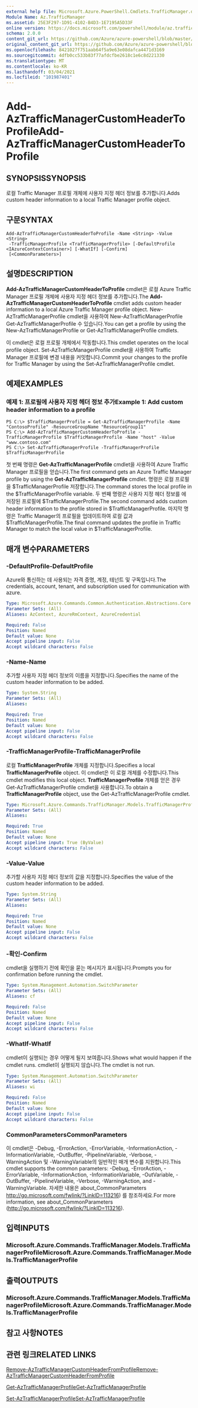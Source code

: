 ```yaml
---
external help file: Microsoft.Azure.PowerShell.Cmdlets.TrafficManager.dll-Help.xml
Module Name: Az.TrafficManager
ms.assetid: 25E3F297-1D91-4102-B4D3-1E7195A5D33F
online version: https://docs.microsoft.com/powershell/module/az.trafficmanager/add-aztrafficmanagercustomheadertoprofile
schema: 2.0.0
content_git_url: https://github.com/Azure/azure-powershell/blob/master/src/TrafficManager/TrafficManager/help/Add-AzTrafficManagerCustomHeaderToProfile.md
original_content_git_url: https://github.com/Azure/azure-powershell/blob/master/src/TrafficManager/TrafficManager/help/Add-AzTrafficManagerCustomHeaderToProfile.md
ms.openlocfilehash: 8421027f751aab64f5a9e63e08dafca4471d3169
ms.sourcegitcommit: 4dfb0cc533b83f77afdcfbe2618c1e6c8d221330
ms.translationtype: MT
ms.contentlocale: ko-KR
ms.lasthandoff: 03/04/2021
ms.locfileid: "101987401"
---
```

# <span data-ttu-id="0cd0d-101">Add-AzTrafficManagerCustomHeaderToProfile</span><span class="sxs-lookup"><span data-stu-id="0cd0d-101">Add-AzTrafficManagerCustomHeaderToProfile</span></span>

## <span data-ttu-id="0cd0d-102">SYNOPSIS</span><span class="sxs-lookup"><span data-stu-id="0cd0d-102">SYNOPSIS</span></span>
<span data-ttu-id="0cd0d-103">로컬 Traffic Manager 프로필 개체에 사용자 지정 헤더 정보를 추가합니다.</span><span class="sxs-lookup"><span data-stu-id="0cd0d-103">Adds custom header information to a local Traffic Manager profile object.</span></span>

## <span data-ttu-id="0cd0d-104">구문</span><span class="sxs-lookup"><span data-stu-id="0cd0d-104">SYNTAX</span></span>

```
Add-AzTrafficManagerCustomHeaderToProfile -Name <String> -Value <String>
 -TrafficManagerProfile <TrafficManagerProfile> [-DefaultProfile <IAzureContextContainer>] [-WhatIf] [-Confirm]
 [<CommonParameters>]
```

## <span data-ttu-id="0cd0d-105">설명</span><span class="sxs-lookup"><span data-stu-id="0cd0d-105">DESCRIPTION</span></span>
<span data-ttu-id="0cd0d-106">**Add-AzTrafficManagerCustomHeaderToProfile** cmdlet은 로컬 Azure Traffic Manager 프로필 개체에 사용자 지정 헤더 정보를 추가합니다.</span><span class="sxs-lookup"><span data-stu-id="0cd0d-106">The **Add-AzTrafficManagerCustomHeaderToProfile** cmdlet adds custom header information to a local Azure Traffic Manager profile object.</span></span>
<span data-ttu-id="0cd0d-107">New-AzTrafficManagerProfile cmdlet을 사용하여 New-AzTrafficManagerProfile Get-AzTrafficManagerProfile 수 있습니다.</span><span class="sxs-lookup"><span data-stu-id="0cd0d-107">You can get a profile by using the New-AzTrafficManagerProfile or Get-AzTrafficManagerProfile cmdlets.</span></span>

<span data-ttu-id="0cd0d-108">이 cmdlet은 로컬 프로필 개체에서 작동합니다.</span><span class="sxs-lookup"><span data-stu-id="0cd0d-108">This cmdlet operates on the local profile object.</span></span>
<span data-ttu-id="0cd0d-109">Set-AzTrafficManagerProfile cmdlet을 사용하여 Traffic Manager 프로필에 변경 내용을 커밋합니다.</span><span class="sxs-lookup"><span data-stu-id="0cd0d-109">Commit your changes to the profile for Traffic Manager by using the Set-AzTrafficManagerProfile cmdlet.</span></span>

## <span data-ttu-id="0cd0d-110">예제</span><span class="sxs-lookup"><span data-stu-id="0cd0d-110">EXAMPLES</span></span>

### <span data-ttu-id="0cd0d-111">예제 1: 프로필에 사용자 지정 헤더 정보 추가</span><span class="sxs-lookup"><span data-stu-id="0cd0d-111">Example 1: Add custom header information to a profile</span></span>
```
PS C:\> $TrafficManagerProfile = Get-AzTrafficManagerProfile -Name "ContosoProfile" -ResourceGroupName "ResourceGroup11"
PS C:\> Add-AzTrafficManagerCustomHeaderToProfile -TrafficManagerProfile $TrafficManagerProfile -Name "host" -Value "www.contoso.com"
PS C:\> Set-AzTrafficManagerProfile -TrafficManagerProfile $TrafficManagerProfile
```

<span data-ttu-id="0cd0d-112">첫 번째 명령은 **Get-AzTrafficManagerProfile** cmdlet을 사용하여 Azure Traffic Manager 프로필을 얻습니다.</span><span class="sxs-lookup"><span data-stu-id="0cd0d-112">The first command gets an Azure Traffic Manager profile by using the **Get-AzTrafficManagerProfile** cmdlet.</span></span>
<span data-ttu-id="0cd0d-113">명령은 로컬 프로필을 $TrafficManagerProfile 저장합니다.</span><span class="sxs-lookup"><span data-stu-id="0cd0d-113">The command stores the local profile in the $TrafficManagerProfile variable.</span></span>
<span data-ttu-id="0cd0d-114">두 번째 명령은 사용자 지정 헤더 정보를 에 저장된 프로필에 $TrafficManagerProfile.</span><span class="sxs-lookup"><span data-stu-id="0cd0d-114">The second command adds custom header information to the profile stored in $TrafficManagerProfile.</span></span>
<span data-ttu-id="0cd0d-115">마지막 명령은 Traffic Manager의 프로필을 업데이트하여 로컬 값과 $TrafficManagerProfile.</span><span class="sxs-lookup"><span data-stu-id="0cd0d-115">The final command updates the profile in Traffic Manager to match the local value in $TrafficManagerProfile.</span></span>

## <span data-ttu-id="0cd0d-116">매개 변수</span><span class="sxs-lookup"><span data-stu-id="0cd0d-116">PARAMETERS</span></span>

### <span data-ttu-id="0cd0d-117">-DefaultProfile</span><span class="sxs-lookup"><span data-stu-id="0cd0d-117">-DefaultProfile</span></span>
<span data-ttu-id="0cd0d-118">Azure와 통신하는 데 사용되는 자격 증명, 계정, 테넌트 및 구독입니다.</span><span class="sxs-lookup"><span data-stu-id="0cd0d-118">The credentials, account, tenant, and subscription used for communication with azure.</span></span>

```yaml
Type: Microsoft.Azure.Commands.Common.Authentication.Abstractions.Core.IAzureContextContainer
Parameter Sets: (All)
Aliases: AzContext, AzureRmContext, AzureCredential

Required: False
Position: Named
Default value: None
Accept pipeline input: False
Accept wildcard characters: False
```

### <span data-ttu-id="0cd0d-119">-Name</span><span class="sxs-lookup"><span data-stu-id="0cd0d-119">-Name</span></span>
<span data-ttu-id="0cd0d-120">추가할 사용자 지정 헤더 정보의 이름을 지정합니다.</span><span class="sxs-lookup"><span data-stu-id="0cd0d-120">Specifies the name of the custom header information to be added.</span></span>

```yaml
Type: System.String
Parameter Sets: (All)
Aliases:

Required: True
Position: Named
Default value: None
Accept pipeline input: False
Accept wildcard characters: False
```

### <span data-ttu-id="0cd0d-121">-TrafficManagerProfile</span><span class="sxs-lookup"><span data-stu-id="0cd0d-121">-TrafficManagerProfile</span></span>
<span data-ttu-id="0cd0d-122">로컬 **TrafficManagerProfile** 개체를 지정합니다.</span><span class="sxs-lookup"><span data-stu-id="0cd0d-122">Specifies a local **TrafficManagerProfile** object.</span></span>
<span data-ttu-id="0cd0d-123">이 cmdlet은 이 로컬 개체를 수정합니다.</span><span class="sxs-lookup"><span data-stu-id="0cd0d-123">This cmdlet modifies this local object.</span></span>
<span data-ttu-id="0cd0d-124">**TrafficManagerProfile** 개체를 얻은 경우 Get-AzTrafficManagerProfile cmdlet을 사용합니다.</span><span class="sxs-lookup"><span data-stu-id="0cd0d-124">To obtain a **TrafficManagerProfile** object, use the Get-AzTrafficManagerProfile cmdlet.</span></span>

```yaml
Type: Microsoft.Azure.Commands.TrafficManager.Models.TrafficManagerProfile
Parameter Sets: (All)
Aliases:

Required: True
Position: Named
Default value: None
Accept pipeline input: True (ByValue)
Accept wildcard characters: False
```

### <span data-ttu-id="0cd0d-125">-Value</span><span class="sxs-lookup"><span data-stu-id="0cd0d-125">-Value</span></span>
<span data-ttu-id="0cd0d-126">추가할 사용자 지정 헤더 정보의 값을 지정합니다.</span><span class="sxs-lookup"><span data-stu-id="0cd0d-126">Specifies the value of the custom header information to be added.</span></span>

```yaml
Type: System.String
Parameter Sets: (All)
Aliases:

Required: True
Position: Named
Default value: None
Accept pipeline input: False
Accept wildcard characters: False
```

### <span data-ttu-id="0cd0d-127">-확인</span><span class="sxs-lookup"><span data-stu-id="0cd0d-127">-Confirm</span></span>
<span data-ttu-id="0cd0d-128">cmdlet을 실행하기 전에 확인을 묻는 메시지가 표시됩니다.</span><span class="sxs-lookup"><span data-stu-id="0cd0d-128">Prompts you for confirmation before running the cmdlet.</span></span>

```yaml
Type: System.Management.Automation.SwitchParameter
Parameter Sets: (All)
Aliases: cf

Required: False
Position: Named
Default value: None
Accept pipeline input: False
Accept wildcard characters: False
```

### <span data-ttu-id="0cd0d-129">-WhatIf</span><span class="sxs-lookup"><span data-stu-id="0cd0d-129">-WhatIf</span></span>
<span data-ttu-id="0cd0d-130">cmdlet이 실행되는 경우 어떻게 될지 보여줍니다.</span><span class="sxs-lookup"><span data-stu-id="0cd0d-130">Shows what would happen if the cmdlet runs.</span></span> <span data-ttu-id="0cd0d-131">cmdlet이 실행되지 않습니다.</span><span class="sxs-lookup"><span data-stu-id="0cd0d-131">The cmdlet is not run.</span></span>

```yaml
Type: System.Management.Automation.SwitchParameter
Parameter Sets: (All)
Aliases: wi

Required: False
Position: Named
Default value: None
Accept pipeline input: False
Accept wildcard characters: False
```

### <span data-ttu-id="0cd0d-132">CommonParameters</span><span class="sxs-lookup"><span data-stu-id="0cd0d-132">CommonParameters</span></span>
<span data-ttu-id="0cd0d-133">이 cmdlet은 -Debug, -ErrorAction, -ErrorVariable, -InformationAction, -InformationVariable, -OutBuffer, -PipelineVariable, -Verbose, -WarningAction 및 -WarningVariable의 일반적인 매개 변수를 지원합니다.</span><span class="sxs-lookup"><span data-stu-id="0cd0d-133">This cmdlet supports the common parameters: -Debug, -ErrorAction, -ErrorVariable, -InformationAction, -InformationVariable, -OutVariable, -OutBuffer, -PipelineVariable, -Verbose, -WarningAction, and -WarningVariable.</span></span> <span data-ttu-id="0cd0d-134">자세한 내용은 about_CommonParameters http://go.microsoft.com/fwlink/?LinkID=113216) 를 참조하세요.</span><span class="sxs-lookup"><span data-stu-id="0cd0d-134">For more information, see about_CommonParameters (http://go.microsoft.com/fwlink/?LinkID=113216).</span></span>

## <span data-ttu-id="0cd0d-135">입력</span><span class="sxs-lookup"><span data-stu-id="0cd0d-135">INPUTS</span></span>

### <span data-ttu-id="0cd0d-136">Microsoft.Azure.Commands.TrafficManager.Models.TrafficManagerProfile</span><span class="sxs-lookup"><span data-stu-id="0cd0d-136">Microsoft.Azure.Commands.TrafficManager.Models.TrafficManagerProfile</span></span>

## <span data-ttu-id="0cd0d-137">출력</span><span class="sxs-lookup"><span data-stu-id="0cd0d-137">OUTPUTS</span></span>

### <span data-ttu-id="0cd0d-138">Microsoft.Azure.Commands.TrafficManager.Models.TrafficManagerProfile</span><span class="sxs-lookup"><span data-stu-id="0cd0d-138">Microsoft.Azure.Commands.TrafficManager.Models.TrafficManagerProfile</span></span>

## <span data-ttu-id="0cd0d-139">참고 사항</span><span class="sxs-lookup"><span data-stu-id="0cd0d-139">NOTES</span></span>

## <span data-ttu-id="0cd0d-140">관련 링크</span><span class="sxs-lookup"><span data-stu-id="0cd0d-140">RELATED LINKS</span></span>

[<span data-ttu-id="0cd0d-141">Remove-AzTrafficManagerCustomHeaderFromProfile</span><span class="sxs-lookup"><span data-stu-id="0cd0d-141">Remove-AzTrafficManagerCustomHeaderFromProfile</span></span>](./Remove-AzTrafficManagerCustomHeaderFromProfile.md)

[<span data-ttu-id="0cd0d-142">Get-AzTrafficManagerProfile</span><span class="sxs-lookup"><span data-stu-id="0cd0d-142">Get-AzTrafficManagerProfile</span></span>](./Get-AzTrafficManagerProfile.md)

[<span data-ttu-id="0cd0d-143">Set-AzTrafficManagerProfile</span><span class="sxs-lookup"><span data-stu-id="0cd0d-143">Set-AzTrafficManagerProfile</span></span>](./Set-AzTrafficManagerProfile.md)
